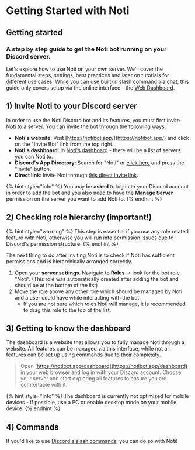 # Getting Started with Noti

## Getting started
### A step by step guide to get the Noti bot running on your Discord server.

Let's explore how to use Noti on your own server. We'll cover the fundamental steps, settings, best practices and later on tutorials for different use cases. While you can use built-in slash command via chat, this guide only covers setup via the online interface - the [Web Dashboard](https://notibot.app/dashboard).

## 1) Invite Noti to your Discord server

In order to use the Noti Discord bot and its features, you must first invite Noti to a server. You can invite the bot through the following ways:
  
  - **Noti's website**: Visit [https://notibot.app/](https://notibot.app/) and click on the "Invite Bot" link from the top right.
  - **Noti's dashboard**: In [Noti's dashboard](https://notibot.app/dashboard) - there will be a list of servers you can Noti to.
  - **Discord's App Directory**: Search for "Noti" or [click here](https://discord.com/application-directory/719310199944642753) and press the "Invite" button.
  - **Direct link**: Invite Noti through [this direct invite link](https://discord.com/oauth2/authorize?client_id=719310199944642753&permissions=286085598272&scope=bot+applications.commands).

{% hint style="info" %}
You may be **asked** to log in to your Discord account in order to add the bot and you also need to have the **Manage Server** permission on the server you want to add Noti to.
{% endhint %}

## 2) Checking role hierarchy (important!)

{% hint style="warning" %}
This step is essential if you use any role related feature with Noti, otherwise you will run into permission issues due to Discord's permission structure.
{% endhint %}

The next thing to do after inviting Noti is to check if Noti has sufficient permissions and is hierarchically arranged correctly. 
  1. Open your **server settings**. Navigate to **Roles** -> look for the bot role "Noti". (This role was automatically created after adding the bot and should be at the bottom of the list)
  2. Move the role above any other role which should be managed by Noti and a user could have while interacting with the bot.
     * If you are not sure which roles Noti will manage, it is recommended to drag this role to the top of the list.
    
## 3) Getting to know the dashboard

The dashboard is a website that allows you to fully manage Noti through a website. All features can be managed via this interface, while not all features can be set up using commands due to their complexity.

> Open [https://notibot.app/dashboard](https://notibot.app/dashboard) in your web browser and log in with your Discord account. Choose your server and start exploring all features to ensure you are comfortable with it.

{% hint style="info" %}
The dashboard is currently not optimized for mobile devices - if possible, use a PC or enable desktop mode on your mobile device.
{% endhint %}

## 4) Commands

If you'd like to use [Discord's slash commands](https://support.discord.com/hc/en-us/articles/1500000368501-Slash-Commands-FAQ), you can do so with Noti! 
